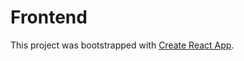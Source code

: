 # Frontend

This project was bootstrapped with [Create React App](https://github.com/facebook/create-react-app).

